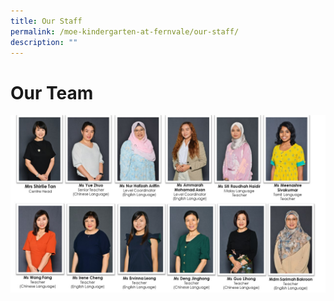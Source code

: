 ```yaml
---
title: Our Staff
permalink: /moe-kindergarten-at-fernvale/our-staff/
description: ""
---
```

# Our Team

![](/images/MOE%20Kindergarten%20@%20Fernvale/Fernvale_OurTeachers%20Photos%20Org%20Chart.jpg)

